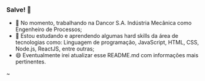 ### Salve! 👋

- 🔭 No momento, trabalhando na Dancor S.A. Indústria Mecânica como Engenheiro de Processos;
- 🌱 Estou estudando e aprendendo algumas hard skills da área de tecnologias como: Linguagem de programação, JavaScript, HTML, CSS, Node.js, ReactJS, entre outras;
- 😄 Eventualmente irei atualizar esse README.md com informações mais pertinentes.

~

